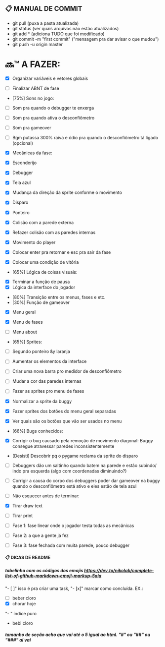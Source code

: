 ## :clipboard: MANUAL DE COMMIT

- git pull (puxa a pasta atualizada)
- git status (ver quais arquivos não estão atualizados)
- git add * (adiciona TUDO que foi modificado)
- git commit -m "first commit" ("mensagem pra dar avisar o que mudou")
- git push -u origin master

# :soon::tm: A FAZER:

- [x] Organizar variáveis e vetores globais
- [ ] Finalizar ABNT de fase


- [75%] Sons no jogo:

- [ ] Som pra quando o debugger te enxerga
- [ ] Som pra quando ativa o desconfiômetro
- [ ] Som pra gameover
- [ ] Bgm putassa 300% raiva e ódio pra quando o desconfiômetro tá ligado (opcional)


- [x] Mecânicas da fase:

- [x] Esconderijo
- [x] Debugger
- [x] Tela azul
- [x] Mudança da direção da sprite conforme o movimento
- [x] Disparo
- [x] Ponteiro

- [x] Colisão com a parede externa
- [x] Refazer colisão com as paredes internas
- [x] Movimento do player
- [x] Colocar enter pra retornar e esc pra sair da fase
- [x] Colocar uma condição de vitória


- [65%] Lógica de coisas visuais:

- [x] Terminar a função de pausa
- [x] Lógica da interface do jogador
- [80%] Transição entre os menus, fases e etc.
- [30%] Função de gameover
- [x] Menu geral
- [x] Menu de fases
- [ ] Menu about


- [65%] Sprites:

- [ ] Segundo ponteiro &y laranja
- [ ] Aumentar os elementos da interface
- [ ] Criar uma nova barra pro medidor de desconfiômetro
- [ ] Mudar a cor das paredes internas
- [ ] Fazer as sprites pro menu de fases
- [x] Normalizar a sprite da buggy
- [x] Fazer sprites dos botões do menu geral separadas
- [x] Ver quais são os botões que vão ser usados no menu


- [66%] Bugs conhecidos:

- [x] Corrigir o bug causado pela remoção de movimento diagonal: Buggy consegue atravessar paredes inconsistentemente
- [Desisti] Descobrir pq o pygame reclama da sprite do disparo
- [ ] Debuggers dão um saltinho quando batem na parede e estão subindo/ indo pra esquerda (algo com coordenadas diminuindo?)
- [ ] Corrigir a causa do corpo dos debuggers poder dar gameover na buggy quando o desconfiômetro está ativo e eles estão de tela azul


- [ ] Não esquecer antes de terminar:

- [x] Tirar draw text
- [ ] Tirar print

- [ ] Fase 1: fase linear onde o jogador testa todas as mecânicas
- [ ] Fase 2: a que a gente já fez
- [ ] Fase 3: fase fechada com muita parede, pouco debugger

#### :clipboard: DICAS DE README

##### tabelinha com os códigos dos emojis https://dev.to/nikolab/complete-list-of-github-markdown-emoji-markup-5aia

"- [ ]" isso é pra criar uma task, "- [x]" marcar como concluída. EX.:
- [ ] beber cloro
- [x] chorar hoje

"- " índice puro
- bebi cloro 

##### tamanho de seção acho que vai até o 5 igual ao html. "#" ou "##" ou "###" ai vai

